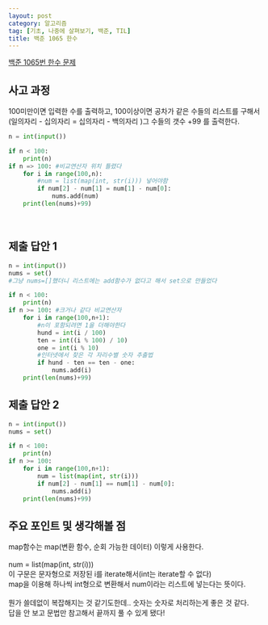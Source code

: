 ```yaml
---
layout: post
category: 알고리즘
tag: [기초, 나중에 살펴보기, 백준, TIL]
title: 백준 1065 한수
---
```


[백준 1065번 한수 문제](https://www.acmicpc.net/problem/1065) 

## 사고 과정

100미만이면 입력한 수를 출력하고, 100이상이면 공차가 같은 수들의 리스트를 구해서  
(일의자리 - 십의자리 = 십의자리 - 백의자리 )그 수들의 갯수 +99 를 출력한다.

```python
n = int(input())

if n < 100:
    print(n)
if n => 100: #비교연산자 위치 틀렸다
    for i in range(100,n):
        #num = list(map(int, str(i))) 넣어야함
        if num[2] - num[1] = num[1] - num[0]:
            nums.add(num)
    print(len(nums)+99)
```
<br>

## 제출 답안 1

```python
n = int(input())
nums = set()
#그냥 nums=[]했더니 리스트에는 add함수가 없다고 해서 set으로 만들었다

if n < 100:
    print(n)
if n >= 100: #크거나 같다 비교연산자
    for i in range(100,n+1): 
        #n이 포함되려면 1을 더해야한다
        hund = int(i / 100)
        ten = int((i % 100) / 10)
        one = int(i % 10)
        #인터넷에서 찾은 각 자리수별 숫자 추출법
        if hund - ten == ten - one:
            nums.add(i)
    print(len(nums)+99)
```

## 제출 답안 2

```python
n = int(input())
nums = set()

if n < 100:
    print(n)
if n >= 100:
    for i in range(100,n+1):
        num = list(map(int, str(i)))
        if num[2] - num[1] == num[1] - num[0]:
            nums.add(i)
    print(len(nums)+99)
```

## 주요 포인트 및 생각해볼 점  
 
map함수는 map(변환 함수, 순회 가능한 데이터) 이렇게 사용한다.    
<br>
num = list(map(int, str(i)))  
이 구문은 문자형으로 저장된 i를 iterate해서(int는 iterate할 수 없다)  
map을 이용해 하나씩 int형으로 변환해서 num이라는 리스트에 넣는다는 뜻이다.
<br>   
뭔가 쓸데없이 복잡해지는 것 같기도한데.. 숫자는 숫자로 처리하는게 좋은 것 같다.  
답을 안 보고 문법만 참고해서 끝까지 풀 수 있게 됐다!
